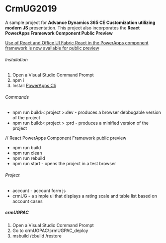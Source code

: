 # CrmUG2019
A sample project for **Advance Dynamics 365 CE Customization utilizing modern JS** presentation. 
This project also incorporates the **React PowerApps Framework Component Public Preview**

[Use of React and Office UI Fabric React in the PowerApps component framework is now available for public preview](https://powerapps.microsoft.com/en-us/blog/use-of-react-and-office-ui-fabric-react-in-the-powerapps-component-framework-is-now-available-for-public-preview/)

###### Installation
  1. Open a Visual Studio Command Prompt
  2. npm i
  3. Install [PowerApps Cli](https://docs.microsoft.com/en-us/powerapps/developer/component-framework/get-powerapps-cli) 

###### Commands
  - npm run build:< project >:dev - produces a browser debbugable version of the project
  - npm run build:< project > :prd - produces a minified version of the project
  
  // React PowerApps Component Framework public preview
  - npm run build
  - npm run clean
  - npm run rebuild
  - npm run start - opens the project in a test browser

###### Project
  - account - account form js 
  - crmUG - a simple ui that displays a rating scale and table list based on account cases

##### crmUGPAC
  1. Open a Visual Studio Command Prompt
  2. Go to crmUGPAC\crmUGPAC_deploy
  3. msbuild /t:build /restore
